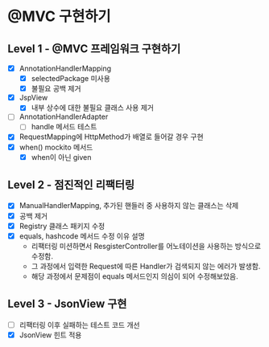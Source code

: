 # @MVC 구현하기

## Level 1 - @MVC 프레임워크 구현하기
- [x] AnnotationHandlerMapping 
  - [x] selectedPackage 미사용
  - [x] 불필요 공백 제거 
- [x] JspView
  - [x] 내부 상수에 대한 불필요 클래스 사용 제거 
- [ ] AnnotationHandlerAdapter
  - [ ] handle 메서드 테스트
- [x] RequestMapping에 HttpMethod가 배열로 들어갈 경우 구현
- [x] when() mockito 메서드 
  - [x] when이 아닌 given

## Level 2 - 점진적인 리팩터링
- [x] ManualHandlerMapping, 추가된 핸들러 중 사용하지 않는 클래스는 삭제
- [x] 공백 제거 
- [x] Registry 클래스 패키지 수정
- [x] equals, hashcode 메서드 수정 이유 설명
  - 리팩터링 미션하면서 ResgisterController를 어노테이션을 사용하는 방식으로 수정함.
  - 그 과정에서 입력한 Request에 따른 Handler가 검색되지 않는 에러가 발생함.
  - 해당 과정에서 문제점이 equals 메서드인지 의심이 되어 수정해보았음.

## Level 3 - JsonView 구현
- [ ] 리팩터링 이후 실패하는 테스트 코드 개선
- [x] JsonView 힌트 적용
